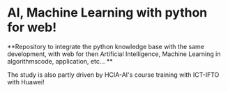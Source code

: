 # AI, Machine Learning with python for web!

**Repository to integrate the python knowledge base with the same development, with web for then Artificial Intelligence, Machine Learning in algorithmscode, application, etc... **

The study is also partly driven by HCIA-AI's course training with ICT-IFTO with Huawei!
